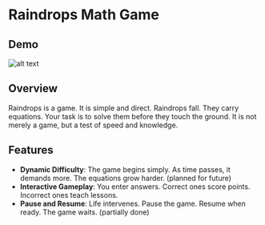 # Raindrops Math Game

## Demo

![alt text](https://github.com/onlit/raindrops/tree/main/public/demo.gif 'Demo')

## Overview

Raindrops is a game. It is simple and direct. Raindrops fall. They carry equations. Your task is to solve them before they touch the ground. It is not merely a game, but a test of speed and knowledge.

## Features

- **Dynamic Difficulty**: The game begins simply. As time passes, it demands more. The equations grow harder. (planned for future)
- **Interactive Gameplay**: You enter answers. Correct ones score points. Incorrect ones teach lessons.
- **Pause and Resume**: Life intervenes. Pause the game. Resume when ready. The game waits. (partially done)
